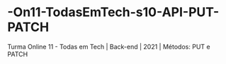 # -On11-TodasEmTech-s10-API-PUT-PATCH
Turma Online 11 - Todas em Tech | Back-end | 2021 | Métodos: PUT e PATCH
